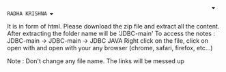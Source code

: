                                                                        ❤️ RADHA KRISHNA ❤️


It is in form of html. 
Please download the zip file and extract all the content. 
After extracting the folder name will be 'JDBC-main' 
To access the notes : JDBC-main -> JDBC-main -> JDBC JAVA 
Right click on the file, click on open with and open with your any browser (chrome, safari, firefox, etc...)

Note : Don't change any file name. The links will be messed up

